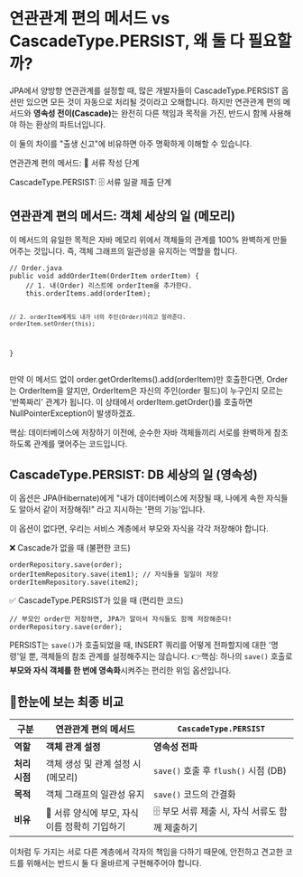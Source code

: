 <h1 id="연관관계-편의-메서드-vs-cascadetypepersist-왜-둘-다-필요할까">연관관계 편의 메서드 vs CascadeType.PERSIST, 왜 둘 다 필요할까?</h1>
<p>JPA에서 양방향 연관관계를 설정할 때, 많은 개발자들이 CascadeType.PERSIST 옵션만 있으면 모든 것이 자동으로 처리될 것이라고 오해합니다. 하지만 연관관계 편의 메서드와 <strong>영속성 전이(Cascade)</strong>는 완전히 다른 책임과 목적을 가진, 반드시 함께 사용해야 하는 환상의 파트너입니다.</p>
<p>이 둘의 차이를 &quot;출생 신고&quot;에 비유하면 아주 명확하게 이해할 수 있습니다.</p>
<p>연관관계 편의 메서드: 📝 서류 작성 단계</p>
<p>CascadeType.PERSIST: 🗄️ 서류 일괄 제출 단계</p>
<h2 id="연관관계-편의-메서드-객체-세상의-일-메모리">연관관계 편의 메서드: 객체 세상의 일 (메모리)</h2>
<p>이 메서드의 유일한 목적은 자바 메모리 위에서 객체들의 관계를 100% 완벽하게 만들어주는 것입니다. 즉, 객체 그래프의 일관성을 유지하는 역할을 합니다.</p>
<pre><code class="language-java">// Order.java
public void addOrderItem(OrderItem orderItem) {
    // 1. 내(Order) 리스트에 orderItem을 추가한다.
    this.orderItems.add(orderItem); 

    // 2. orderItem에게도 내가 너의 주인(Order)이라고 알려준다.
    orderItem.setOrder(this); 
}</code></pre>
<p>만약 이 메서드 없이 order.getOrderItems().add(orderItem)만 호출한다면, Order는 OrderItem을 알지만, OrderItem은 자신의 주인(order 필드)이 누구인지 모르는 '반쪽짜리' 관계가 됩니다. 이 상태에서 orderItem.getOrder()를 호출하면 NullPointerException이 발생하겠죠.</p>
<p>핵심: 데이터베이스에 저장하기 이전에, 순수한 자바 객체들끼리 서로를 완벽하게 참조하도록 관계를 맺어주는 코드입니다.</p>
<h2 id="cascadetypepersist-db-세상의-일-영속성">CascadeType.PERSIST: DB 세상의 일 (영속성)</h2>
<p>이 옵션은 JPA(Hibernate)에게 &quot;내가 데이터베이스에 저장될 때, 나에게 속한 자식들도 알아서 같이 저장해줘!&quot; 라고 지시하는 '편의 기능'입니다.</p>
<p>이 옵션이 없다면, 우리는 서비스 계층에서 부모와 자식을 각각 저장해야 합니다.</p>
<p>❌ Cascade가 없을 때 (불편한 코드)</p>
<pre><code class="language-java">orderRepository.save(order);
orderItemRepository.save(item1); // 자식들을 일일이 저장
orderItemRepository.save(item2);</code></pre>
<p>✅ CascadeType.PERSIST가 있을 때 (편리한 코드)</p>
<pre><code class="language-java">// 부모인 order만 저장하면, JPA가 알아서 자식들도 함께 저장해준다!
orderRepository.save(order); </code></pre>
<p>PERSIST는 <code>save()</code>가 호출되었을 때, INSERT 쿼리를 어떻게 전파할지에 대한 '명령'일 뿐, 객체들의 참조 관계를 설정해주지는 않습니다.
👉핵심: 하나의 <code>save()</code> 호출로 <strong>부모와 자식 객체를 한 번에 영속화</strong>시켜주는 편리한 위임 옵션입니다.</p>
<h2 id="📅한눈에-보는-최종-비교">📅한눈에 보는 최종 비교</h2>
<table>
<thead>
<tr>
<th>구분</th>
<th>연관관계 편의 메서드</th>
<th><code>CascadeType.PERSIST</code></th>
</tr>
</thead>
<tbody><tr>
<td><strong>역할</strong></td>
<td><strong>객체 관계 설정</strong></td>
<td><strong>영속성 전파</strong></td>
</tr>
<tr>
<td><strong>처리 시점</strong></td>
<td>객체 생성 및 관계 설정 시 (메모리)</td>
<td><code>save()</code> 호출 후 <code>flush()</code> 시점 (DB)</td>
</tr>
<tr>
<td><strong>목적</strong></td>
<td>객체 그래프의 일관성 유지</td>
<td><code>save()</code> 코드의 간결화</td>
</tr>
<tr>
<td><strong>비유</strong></td>
<td>📝 서류 양식에 부모, 자식 이름 정확히 기입하기</td>
<td>🗄️ 부모 서류 제출 시, 자식 서류도 함께 제출하기</td>
</tr>
</tbody></table>
<p>이처럼 두 가지는 서로 다른 계층에서 각자의 책임을 다하기 때문에, 안전하고 견고한 코드를 위해서는 반드시 둘 다 올바르게 구현해주어야 합니다.</p>